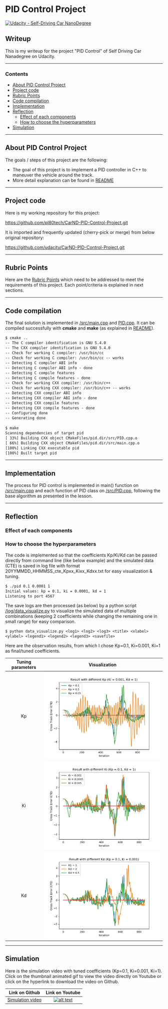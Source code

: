 # **PID Control Project** 
[![Udacity - Self-Driving Car NanoDegree](https://s3.amazonaws.com/udacity-sdc/github/shield-carnd.svg)](http://www.udacity.com/drive)

## Writeup

This is my writeup for the project "PID Control" of Self Driving Car Nanadegree on Udacity.

---

### Contents

* [About PID Control Project](#About-PID-Control-Project)
* [Project code](#Project-code)
* [Rubric Points](#Rubric-Points)
* [Code compilation](#Code-compilation)
* [Implementation](#Implementation)
* [Reflection](#Reflection)
	* [Effect of each components](#Effect-of-each-components)
	* [How to choose the hyperparameters](#How-to-choose-the-hyperparameters)
* [Simulation](#Simulation)

[//]: # (Image References)

[tuneKp]: ./log/Kp_tuning.jpg "Result with different Kp"
[tuneKi]: ./log/Ki_tuning.jpg "Result with different Ki"
[tuneKd]: ./log/Kd_tuning.jpg "Result with different Kd"

[animation]: ./output/SimulationWithTunedCoefficient.gif "Simulation with tuned coefficients"

---
## About PID Control Project

The goals / steps of this project are the following:

* The goal of this project is to implement a PID controller in C++ to maneuver the vehicle around the track.
* More detail explanation can be found in [README](https://github.com/pl80tech/CarND-PID-Control-Project/blob/master/README.md)

---
## Project code

Here is my working repository for this project:

https://github.com/pl80tech/CarND-PID-Control-Project.git

It is imported and frequently updated (cherry-pick or merge) from below original repository:

https://github.com/udacity/CarND-PID-Control-Project.git

---
## Rubric Points

Here are the [Rubric Points](https://review.udacity.com/#!/rubrics/1972/view) which need to be addressed to meet the requirements of this project. Each point/criteria is explained in next sections.

---
## Code compilation

The final solution is implemented in [/src/main.cpp](https://github.com/pl80tech/CarND-PID-Control-Project/blob/master/src/main.cpp) and [PID.cpp](https://github.com/pl80tech/CarND-PID-Control-Project/blob/master/src/PID.cpp). It can be compiled successfully with **cmake** and **make** (as explained in [README](https://github.com/pl80tech/CarND-PID-Control-Project/blob/master/README.md)).

```shell
$ cmake ..
-- The C compiler identification is GNU 5.4.0
-- The CXX compiler identification is GNU 5.4.0
-- Check for working C compiler: /usr/bin/cc
-- Check for working C compiler: /usr/bin/cc -- works
-- Detecting C compiler ABI info
-- Detecting C compiler ABI info - done
-- Detecting C compile features
-- Detecting C compile features - done
-- Check for working CXX compiler: /usr/bin/c++
-- Check for working CXX compiler: /usr/bin/c++ -- works
-- Detecting CXX compiler ABI info
-- Detecting CXX compiler ABI info - done
-- Detecting CXX compile features
-- Detecting CXX compile features - done
-- Configuring done
-- Generating done

$ make
Scanning dependencies of target pid
[ 33%] Building CXX object CMakeFiles/pid.dir/src/PID.cpp.o
[ 66%] Building CXX object CMakeFiles/pid.dir/src/main.cpp.o
[100%] Linking CXX executable pid
[100%] Built target pid
```

---
## Implementation

The process for PID control is implemented in main() function on [/src/main.cpp](https://github.com/pl80tech/CarND-PID-Control-Project/blob/master/src/main.cpp) and each function of PID class on [/src/PID.cpp](https://github.com/pl80tech/CarND-PID-Control-Project/blob/master/src/PID.cpp), following the base algorithm as presented in the lesson.

---
## Reflection

### Effect of each components

### How to choose the hyperparameters

The code is implemented so that the coefficients Kp/Ki/Kd can be passed directly from command line (like below example) and the simulated data (CTE) is saved in log file with format 20YYMMDD_HHMMSS_cte_Kpxx_Kixx_Kdxx.txt for easy visualization & tuning.

```shell
$ ./pid 0.1 0.0001 1
Initial values: kp = 0.1, ki = 0.0001, kd = 1
Listening to port 4567
```

The save logs are then processed (as below) by a python script [/log/data_visualize.py](https://github.com/pl80tech/CarND-PID-Control-Project/blob/master/log/data_visualize.py) to visualize the simulated data of multiple combinations (keeping 2 coefficients while changing the remaining one in small range) for easy comparison.

```shell
$ python data_visualize.py <log1> <log2> <log3> <title> <xlabel> <ylabel> <legend1> <legend2> <legend3> <savefile>
```

Here are the observation results, from which I chose Kp=0.1, Ki=0.001, Ki=1 as final/tuned coefficients.

| Tuning parameters       | Visualization           |
|:-----------------------:|:-----------------------:|
| Kp                      | ![alt text][tuneKp]     |
| Ki                      | ![alt text][tuneKi]     |
| Kd                      | ![alt text][tuneKd]     |

---
## Simulation

Here is the simulation video with tuned coefficients (Kp=0.1, Ki=0.001, Ki=1). Click on the thumbnail animated gif to view the video directly on Youtube or click on the hyperlink to download the video on Github.

| Link on Github | Link on Youtube |
|:--------------:|:---------------:|
| [Simulation video](https://github.com/pl80tech/CarND-PID-Control-Project/blob/master/output/SimulationWithTunedCoefficient.mp4) | [![alt text][animation]](https://www.youtube.com/watch?v=zLosrupTjGo) |